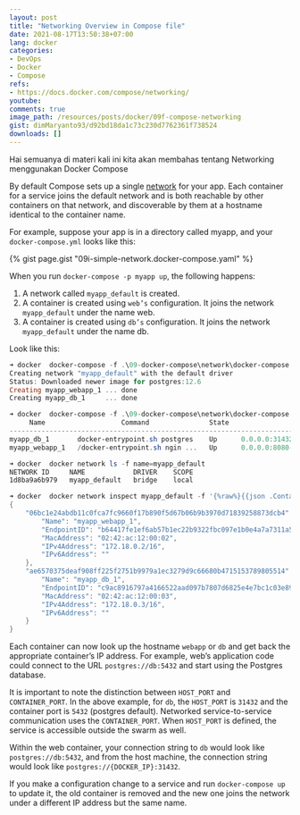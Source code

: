 ```yaml
---
layout: post
title: "Networking Overview in Compose file"
date: 2021-08-17T13:50:38+07:00
lang: docker
categories:
- DevOps
- Docker
- Compose
refs: 
- https://docs.docker.com/compose/networking/
youtube: 
comments: true
image_path: /resources/posts/docker/09f-compose-networking
gist: dimMaryanto93/d92bd18da1c73c230d7762361f738524
downloads: []
---
```


Hai semuanya di materi kali ini kita akan membahas tentang Networking menggunakan Docker Compose

By default Compose sets up a single [network](https://docs.docker.com/engine/reference/commandline/network_create/) for your app. Each container for a service joins the default network and is both reachable by other containers on that network, and discoverable by them at a hostname identical to the container name.

For example, suppose your app is in a directory called myapp, and your `docker-compose.yml` looks like this:

{% gist page.gist "09i-simple-network.docker-compose.yaml" %}

When you run `docker-compose -p myapp up`, the following happens:

1. A network called `myapp_default` is created.
2. A container is created using `web’s` configuration. It joins the network `myapp_default` under the name web.
3. A container is created using `db’s` configuration. It joins the network `myapp_default` under the name db.

Look like this:

```powershell
➜ docker  docker-compose -f .\09-docker-compose\network\docker-compose.yaml -p myapp up -d
Creating network "myapp_default" with the default driver
Status: Downloaded newer image for postgres:12.6
Creating myapp_webapp_1 ... done
Creating myapp_db_1     ... done

➜ docker  docker-compose -f .\09-docker-compose\network\docker-compose.yaml -p myapp ps
     Name                   Command               State                  Ports
----------------------------------------------------------------------------------------------
myapp_db_1       docker-entrypoint.sh postgres    Up      0.0.0.0:31432->5432/tcp,:::5432->5432/tcp
myapp_webapp_1   /docker-entrypoint.sh ngin ...   Up      0.0.0.0:8080->80/tcp,:::80->80/tcp

➜ docker  docker network ls -f name=myapp_default
NETWORK ID     NAME            DRIVER    SCOPE
1d8ba9a6b979   myapp_default   bridge    local

➜ docker  docker network inspect myapp_default -f '{%raw%}{{json .Containers}}{%endraw%}' | python -m json.tool
{
    "06bc1e24abdb11c0fca7fc9660f17b890f5d67b06b9b3970d71839258873dcb4": {
        "Name": "myapp_webapp_1",
        "EndpointID": "b64417fe1ef6ab57b1ec22b9322fbc097e1b0e4a7a7311a58b46e224a380fecd",
        "MacAddress": "02:42:ac:12:00:02",
        "IPv4Address": "172.18.0.2/16",
        "IPv6Address": ""
    },
    "ae6570375deaf908ff225f2751b9979a1ec3279d9c66680b4715153789805514": {
        "Name": "myapp_db_1",
        "EndpointID": "c9ac8916797a4166522aad097b7807d6825e4e7bc1c03e8992d67bd3c61cbb1a",
        "MacAddress": "02:42:ac:12:00:03",
        "IPv4Address": "172.18.0.3/16",
        "IPv6Address": ""
    }
}
```

Each container can now look up the hostname `webapp` or `db` and get back the appropriate container’s IP address. For example, web’s application code could connect to the URL `postgres://db:5432` and start using the Postgres database. 

It is important to note the distinction between `HOST_PORT` and `CONTAINER_PORT`. In the above example, for `db`, the `HOST_PORT` is `31432` and the container port is `5432` (postgres default). Networked service-to-service communication uses the `CONTAINER_PORT`. When `HOST_PORT` is defined, the service is accessible outside the swarm as well.

Within the web container, your connection string to `db` would look like `postgres://db:5432`, and from the host machine, the connection string would look like `postgres://{DOCKER_IP}:31432`.

If you make a configuration change to a service and run `docker-compose up` to update it, the old container is removed and the new one joins the network under a different IP address but the same name. 